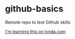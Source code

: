 # github-basics
Remote repo to test Github skills

[I'm learning this on lynda.com](http://www.lynda.com)
